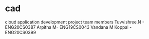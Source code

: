 # cad
cloud application development project team members
Tuvvishree.N - ENG20CS0387
Arpitha M- ENG19CS0043
Vandana M Koppal - ENG20CS0399

